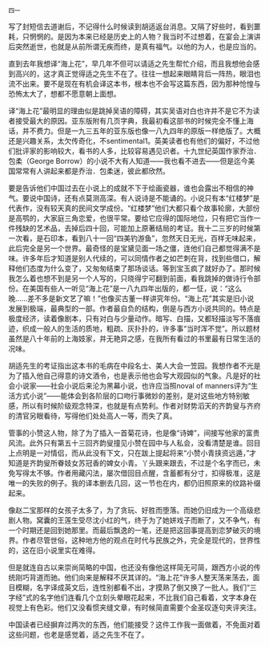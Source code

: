     四一 

   写了封短信去道谢后，不记得什么时候读到胡适返台消息。又隔了好些时，看到噩耗，只惘惘的。是因为本来已经是历史上的人物？我当时不过想着，在宴会上演讲后突然逝世，也就是从前所谓无疾而终，是真有福气。以他的为人，也是应当的。

   直到去年我想译“海上花”，早几年不但可以请适之先生帮忙介绍，而且我想他会感到高兴的，这才真正觉得适之先生不在了。往往一想起来眼睛背后一阵热，眼泪也流不出来。要不是现在有机会译这本书，根本也不会写这篇东西，因为那种怆惶与恐怖太大了，想都不愿意朝上面想。

   译“海上花”最明显的理由似是跳掉吴语的障碍，其实吴语对白也许并不是它不为读者接受最大的原因。亚东版附有几页字典，我最初看这部书的时候完全不懂上海话，并不费力。但是一九三五年的亚东版也像一八九四年的原版一样绝版了。大概还是兴趣关系，太欠传奇化，不sentimental1。英美读者也有他们的偏好，不过他们批评家的影响较大，看书的人多，比较容易遇见识者。十九世纪英国作家乔治．包柔（George Borrow）的小说不大有人知道——我也看不进去——但是迄今美国常常有人讲起来都是乔治．包柔迷，彼此都欣然。

   要是告诉他们中国过去在小说上的成就不下于绘画瓷器，谁也会露出不相信的神气。要说中国诗，还有点莫测高深。有人说诗是不能诵的。小说只有本“红楼梦”是代表作，没有较天真的民间文学成份。“红楼梦”他们大都只看个故事轮廓，大部份是高鹗的，大家庭三角恋爱，也很平常。要给它应得的国际地位，只有把它当作一件残缺的艺术品，去掉后四十回，可能加上原著结局的考证。我十二三岁的时候第一次看，是石印本，看到八十一回“四美钓游鱼”，忽然天日无光，百样无味起来，此后完全是另一个世界。最奇怪的是宝黛见面一场之僵，连他们自己都觉得满不是味。许多年后才知道是别人代续的，可以同情作者之如芒刺在背，找到些借口，解释他们态度为什么变了，又匆匆结束了那场谈话。等到宝玉疯了就好办了。那时候我怎么着也想不到是另一个人写的，只晓得宁可翻到前面，看我跳掉的做诗行令部份。在美国有些人一听见“海上花”是一八九四年出版的，都一怔，说：“这么晚……差不多是新文艺了嘛！”也像买古董一样讲究年份。“海上花”其实是旧小说发展到极端，最典型的一部。作者最自负的结构，倒是与西方小说共同的。特点是极度经济，读着像剧本，只有对白与少量动作。暗写、白描，又都轻描淡写不落痕迹，织成一般人的生活的质地，粗疏、灰扑扑的，许多事“当时浑不觉”。所以题材虽然是八十年前的上海妓家，并无艳异之感，在我所有看过的书里最有日常生活的况味。

   胡适先生的考证指出这本书的毛病在中段名士、美人大会一笠园。我想作者不光是为了插入他自己得意的诗文酒令，也是表示他也会写大观园似的气象。凡是好的社会小说家——社会小说后来沦为黑幕小说，也许应当照noval of manners评为“生活方式小说”——能体会到各阶层的口吻行事微妙的差别，是对这些地方特别敏感，所以有时候阶级观念特深，也就是有点势利。作者对财势滔天的齐韵叟与齐府的清官另眼看待，写得他们处处高人一等，而失了真。

   管事的小赞这人物，除了为了插入一首菊花诗，也是像“诗婢”，间接写他家的富贵风流。此外只有第五十三回齐韵叟撞见小赞在园中与人私会，没看清楚是谁。回目上点明是一对情侣，而从此没有下文，只在跋上提起将来“小赞小青挟资远遁，”才知道是齐韵叟所眷妓女苏冠香的婢女小青。丫头跟来跟去，不过是个名字而已，未免写得太不够。作者用藏闪法，屡次借回目点醒，含蓄都有分寸，扣得极准，这是唯一的失败的例子。我的译本删去几回，这一节也在内，都仍旧照原来的纹路补缀起来。

   像赵二宝那样的女孩子太多了，为了贪玩、好胜而堕落。而她仍旧成为一个高级悲剧人物。窝囊的王莲生受尽沈小红的气，终于为了她姘戏子而断了，又不争气，有一个时期还是回到她那里。而最后飘逸的一笔，还是把这回事提高到恋梦破灭的境界。作者尽管世俗，这种地方他的观点在时代与民族之外，完全是现代的，世界性的，这在旧小说里实在难得。

   但是就连自古以来崇尚简略的中国，也还没有像他这样简无可简，跟西方小说的传统刚巧背道而驰。他们向来是解释不厌其详的。“海上花”许多人整天荡来荡去，面目模糊，名字译成英文后，连性别都看不出，才摸熟了倒又换了一批人。我们“三字经”式的名字他们连看几个立刻头晕眼花起来，不比我们自己看着，文字本身在视觉上有色彩。他们又没看惯夹缝文章，有时候简直需要个金圣叹逐句夹评夹注。

   中国读者已经摒弃过两次的东西，他们能接受？这件工作我一面做着，不免面对着这些问题，也老是感觉着，适之先生不在了。

